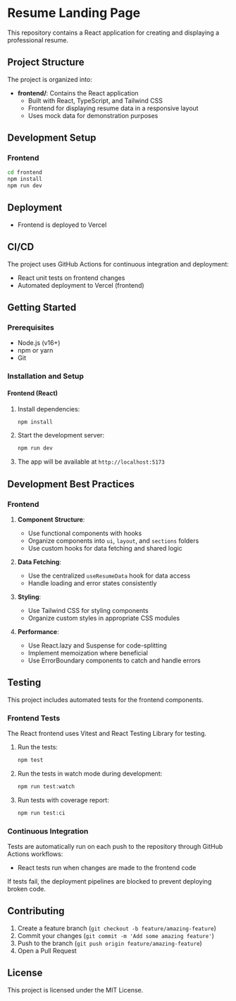 # Resume Landing Page

This repository contains a React application for creating and displaying a professional resume.

## Project Structure

The project is organized into:

- **frontend/**: Contains the React application
  - Built with React, TypeScript, and Tailwind CSS
  - Frontend for displaying resume data in a responsive layout
  - Uses mock data for demonstration purposes

## Development Setup

### Frontend

```bash
cd frontend
npm install
npm run dev
```

## Deployment

- Frontend is deployed to Vercel

## CI/CD

The project uses GitHub Actions for continuous integration and deployment:

- React unit tests on frontend changes
- Automated deployment to Vercel (frontend)

## Getting Started

### Prerequisites

- Node.js (v16+)
- npm or yarn
- Git

### Installation and Setup

#### Frontend (React)

1. Install dependencies:

   ```bash
   npm install
   ```

2. Start the development server:

   ```bash
   npm run dev
   ```

3. The app will be available at `http://localhost:5173`

## Development Best Practices

### Frontend

1. **Component Structure**:

   - Use functional components with hooks
   - Organize components into `ui`, `layout`, and `sections` folders
   - Use custom hooks for data fetching and shared logic

2. **Data Fetching**:

   - Use the centralized `useResumeData` hook for data access
   - Handle loading and error states consistently

3. **Styling**:

   - Use Tailwind CSS for styling components
   - Organize custom styles in appropriate CSS modules

4. **Performance**:
   - Use React.lazy and Suspense for code-splitting
   - Implement memoization where beneficial
   - Use ErrorBoundary components to catch and handle errors

## Testing

This project includes automated tests for the frontend components.

### Frontend Tests

The React frontend uses Vitest and React Testing Library for testing.

1. Run the tests:

   ```bash
   npm test
   ```

2. Run the tests in watch mode during development:

   ```bash
   npm run test:watch
   ```

3. Run tests with coverage report:

   ```bash
   npm run test:ci
   ```

### Continuous Integration

Tests are automatically run on each push to the repository through GitHub Actions workflows:

- React tests run when changes are made to the frontend code

If tests fail, the deployment pipelines are blocked to prevent deploying broken code.

## Contributing

1. Create a feature branch (`git checkout -b feature/amazing-feature`)
2. Commit your changes (`git commit -m 'Add some amazing feature'`)
3. Push to the branch (`git push origin feature/amazing-feature`)
4. Open a Pull Request

## License

This project is licensed under the MIT License.
